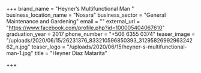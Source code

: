 +++
brand_name = "Heyner’s Multifunctional Man "
business_location_name = "Nosara"
business_sector = "General Maintenance and Gardening"
email = ""
external_url = "https://www.facebook.com/profile.php?id=100005404067610"
graduation_year = 2017
phone_number = "+506 6355 0374"
teaser_image = "/uploads/2020/06/15/26231376_833210596850393_3129582699296324262_n.jpg"
teaser_logo = "/uploads/2020/06/15/heyner-s-multifunctional-man-1.jpg"
title = "Heyner Diaz Matarita"

+++
